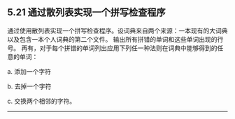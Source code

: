 ## 5.21 通过散列表实现一个拼写检查程序
通过使用散列表实现一个拼写检查程序。设词典来自两个来源：一本现有的大词典以及包含一本个人词典的第二个文件。
输出所有拼错的单词和这些单词出现的行号。
再有，对于每个拼错的单词列出应用下列任一种法则在词典中能够得到的任意的单词：

a. 添加一个字符

b. 去掉一个字符

c. 交换两个相邻的字符。

 ---
